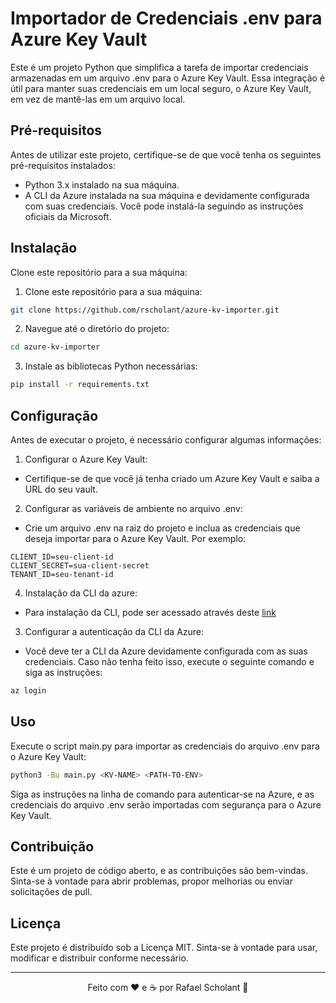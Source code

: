 # Importador de Credenciais .env para Azure Key Vault

Este é um projeto Python que simplifica a tarefa de importar credenciais armazenadas em um arquivo .env para o Azure Key Vault. Essa integração é útil para manter suas credenciais em um local seguro, o Azure Key Vault, em vez de mantê-las em um arquivo local.

## Pré-requisitos

Antes de utilizar este projeto, certifique-se de que você tenha os seguintes pré-requisitos instalados:

- Python 3.x instalado na sua máquina.
- A CLI da Azure instalada na sua máquina e devidamente configurada com suas credenciais. Você pode instalá-la seguindo as instruções oficiais da Microsoft.

## Instalação

Clone este repositório para a sua máquina:

1. Clone este repositório para a sua máquina:

```bash
git clone https://github.com/rscholant/azure-kv-importer.git
```

2. Navegue até o diretório do projeto:

```bash
cd azure-kv-importer
```

3. Instale as bibliotecas Python necessárias:

```bash
pip install -r requirements.txt
```

## Configuração

Antes de executar o projeto, é necessário configurar algumas informações:

1. Configurar o Azure Key Vault:

- Certifique-se de que você já tenha criado um Azure Key Vault e saiba a URL do seu vault.

2. Configurar as variáveis de ambiente no arquivo .env:

- Crie um arquivo .env na raiz do projeto e inclua as credenciais que deseja importar para o Azure Key Vault. Por exemplo:

```env
CLIENT_ID=seu-client-id
CLIENT_SECRET=sua-client-secret
TENANT_ID=seu-tenant-id
```

4. Instalação da CLI da azure:

- Para instalação da CLI, pode ser acessado através deste [link](https://learn.microsoft.com/pt-br/cli/azure/install-azure-cli)

3. Configurar a autenticação da CLI da Azure:

- Você deve ter a CLI da Azure devidamente configurada com as suas credenciais. Caso não tenha feito isso, execute o seguinte comando e siga as instruções:

```bash
az login
```

## Uso

Execute o script main.py para importar as credenciais do arquivo .env para o Azure Key Vault:

```bash
python3 -Bu main.py <KV-NAME> <PATH-TO-ENV>
```

Siga as instruções na linha de comando para autenticar-se na Azure, e as credenciais do arquivo .env serão importadas com segurança para o Azure Key Vault.

## Contribuição

Este é um projeto de código aberto, e as contribuições são bem-vindas. Sinta-se à vontade para abrir problemas, propor melhorias ou enviar solicitações de pull.

## Licença

Este projeto é distribuído sob a Licença MIT. Sinta-se à vontade para usar, modificar e distribuir conforme necessário.

---

<p align="center">Feito com ❤️ e ☕ por Rafael Scholant 👋</p>
